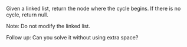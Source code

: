
Given a linked list, return the node where the cycle begins. If there is no cycle, return null.



Note: Do not modify the linked list.


Follow up:
Can you solve it without using extra space?
